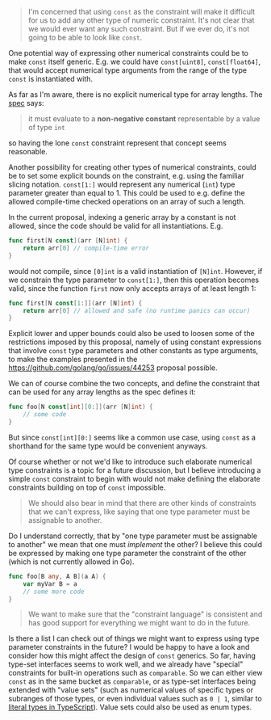 > I'm concerned that using `const` as the constraint will make it difficult for
> us to add any other type of numeric constraint. It's not clear that we would
> ever want any such constraint. But if we ever do, it's not going to be able to
> look like `const`.

One potential way of expressing other numerical constraints could be to make
`const` itself generic. E.g. we could have `const[uint8]`, `const[float64]`,
that would accept numerical type arguments from the range of the type `const` is
instantiated with.

As far as I'm aware, there is no explicit numerical type for array lengths. The
[spec](https://go.dev/ref/spec#Array_types) says:

> it must evaluate to a **non-negative constant** representable by a value of
> type `int`

so having the lone `const` constraint represent that concept seems reasonable.

Another possibility for creating other types of numerical constraints, could be
to set some explicit bounds on the constraint, e.g. using the familiar slicing
notation. `const[1:]` would represent any numerical (`int`) type parameter
greater than equal to 1. This could be used to e.g. define the allowed
compile-time checked operations on an array of such a length.

In the current proposal, indexing a generic array by a constant is not allowed,
since the code should be valid for all instantiations. E.g.

```go
func first[N const](arr [N]int) {
    return arr[0] // compile-time error
}
```

would not compile, since `[0]int` is a valid instantiation of `[N]int`. However,
if we constrain the type parameter to `const[1:]`, then this operation becomes
valid, since the function `first` now only accepts arrays of at least length 1:

```go
func first[N const[1:]](arr [N]int) {
    return arr[0] // allowed and safe (no runtime panics can occur)
}
```

Explicit lower and upper bounds could also be used to loosen some of the
restrictions imposed by this proposal, namely of using constant expressions that
involve `const` type parameters and other constants as type arguments, to make
the examples presented in the https://github.com/golang/go/issues/44253 proposal
possible.

We can of course combine the two concepts, and define the constraint that can
be used for any array lengths as the spec defines it:

```go
func foo[N const[int][0:]](arr [N]int) {
    // some code
}
```

But since `const[int][0:]` seems like a common use case, using `const` as a
shorthand for the same type would be convenient anyways.

Of course whether or not we'd like to introduce such elaborate numerical type
constraints is a topic for a future discussion, but I believe introducing a
simple `const` constraint to begin with would not make defining the elaborate
constraints building on top of `const` impossible.

>  We should also bear in mind that there are other kinds of constraints that we
>  can't express, like saying that one type parameter must be assignable to
>  another.

Do I understand correctly, that by "one type parameter must be assignable to
another" we mean that one must *implement* the other? I believe this could be
expressed by making one type parameter the constraint of the other (which is not
currently allowed in Go).

```go
func foo[B any, A B](a A) {
    var myVar B = a
    // some more code
}
```

> We want to make sure that the "constraint language" is consistent and has good
> support for everything we might want to do in the future.

Is there a list I can check out of things we might want to express using type
parameter constraints in the future? I would be happy to have a look and
consider how this might affect the design of `const` generics. So far, having
type-set interfaces seems to work well, and we already have "special"
constraints for built-in operations such as `comparable`. So we can either view
`const` as in the same bucket as `comparable`, or as type-set interfaces being
extended with "value sets" (such as numerical values of specific types or
subranges of those types, or even individual values such as `0 | 1`, similar to
[literal types in
TypeScript](https://www.typescriptlang.org/docs/handbook/2/everyday-types.html#literal-types)).
Value sets could also be used as enum types.
